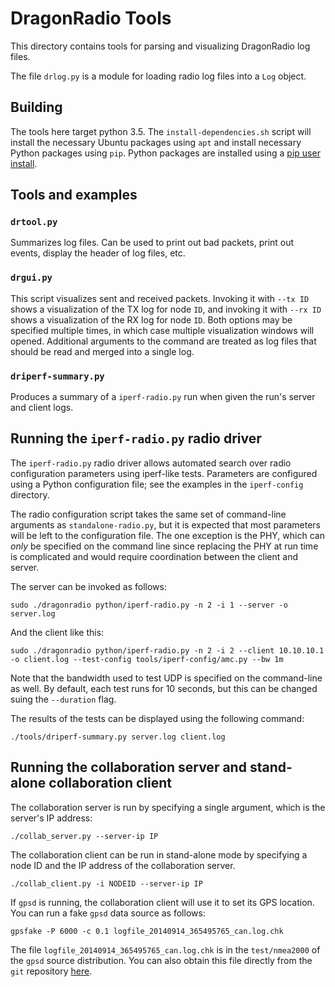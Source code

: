 # DragonRadio Tools

This directory contains tools for parsing and visualizing DragonRadio log files.

The file `drlog.py` is a module for loading radio log files into a `Log` object.

## Building

The tools here target python 3.5. The `install-dependencies.sh` script will install the necessary Ubuntu packages using `apt` and install necessary Python packages using `pip`. Python packages are installed using a [pip user install](https://pip.pypa.io/en/stable/user_guide/#user-installs).

## Tools and examples

### `drtool.py`

Summarizes log files. Can be used to print out bad packets, print out events, display the header of log files, etc.

### `drgui.py`

This script visualizes sent and received packets. Invoking it with `--tx ID` shows a visualization of the TX log for node `ID`, and invoking it with `--rx ID` shows a visualization of the RX log for node `ID`. Both options may be specified multiple times, in which case multiple visualization windows will opened. Additional arguments to the command are treated as log files that should be read and merged into a single log.

### `driperf-summary.py`

Produces a summary of a `iperf-radio.py` run when given the run's server and client logs.

## Running the `iperf-radio.py` radio driver

The `iperf-radio.py` radio driver allows automated search over radio configuration parameters using iperf-like tests. Parameters are configured using a Python configuration file; see the examples in the `iperf-config` directory.

The radio configuration script takes the same set of command-line arguments as `standalone-radio.py`, but it is expected that most parameters will be left to the configuration file. The one exception is the PHY, which can *only* be specified on the command line since replacing the PHY at run time is complicated and would require coordination between the client and server.

The server can be invoked as follows:

```
sudo ./dragonradio python/iperf-radio.py -n 2 -i 1 --server -o server.log
```

And the client like this:

```
sudo ./dragonradio python/iperf-radio.py -n 2 -i 2 --client 10.10.10.1 -o client.log --test-config tools/iperf-config/amc.py --bw 1m
```

Note that the bandwidth used to test UDP is specified on the command-line as well. By default, each test runs for 10 seconds, but this can be changed suing the `--duration` flag.

The results of the tests can be displayed using the following command:

```
./tools/driperf-summary.py server.log client.log
```

## Running the collaboration server and stand-alone collaboration client 

The collaboration server is run by specifying a single argument, which is the server's IP address:

```
./collab_server.py --server-ip IP
```

The collaboration client can be run in stand-alone mode by specifying a node ID and the IP address of the collaboration server.

```
./collab_client.py -i NODEID --server-ip IP
```

If `gpsd` is running, the collaboration client will use it to set its GPS location. You can run a fake `gpsd` data source as follows:

```
gpsfake -P 6000 -c 0.1 logfile_20140914_365495765_can.log.chk
```

The file `logfile_20140914_365495765_can.log.chk` is in the `test/nmea2000` of the `gpsd` source distribution. You can also obtain this file directly from the `git` repository [here](http://git.savannah.nongnu.org/cgit/gpsd.git/plain/test/nmea2000/logfile_20140914_365495765_can.log.chk).
